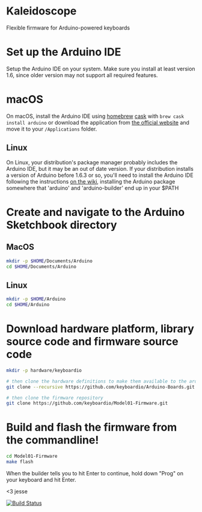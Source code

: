 # Kaleidoscope

Flexible firmware for Arduino-powered keyboards


# Set up the Arduino IDE

Setup the Arduino IDE on your system. Make sure you install at least version 1.6, since older version may not support all required features.

# macOS

On macOS, install the Arduino IDE using [homebrew](http://brew.sh/) [cask](https://caskroom.github.io/) with `brew cask install arduino` or download the application from [the official website](https://www.arduino.cc/en/Main/Software) and move it to your `/Applications` folder.

## Linux

On Linux, your distribution's package manager probably includes the Arduino IDE, but it may be an out of date version. If your distribution installs a version of Arduino before 1.6.3 or so, you'll need to install the Arduino IDE following the instructions [on the wiki](https://github.com/keyboardio/Kaleidoscope/wiki/Arduino-Setup-Linux), installing the Arduino package somewhere that 'arduino' and 'arduino-builder' end up in your $PATH

# Create and navigate to the Arduino Sketchbook directory

## MacOS
```sh
mkdir -p $HOME/Documents/Arduino
cd $HOME/Documents/Arduino 
```

## Linux

```sh
mkdir -p $HOME/Arduino
cd $HOME/Arduino 
```

# Download hardware platform, library source code and firmware source code

```sh
mkdir -p hardware/keyboardio

# then clone the hardware definitions to make them available to the arduino environment
git clone --recursive https://github.com/keyboardio/Arduino-Boards.git hardware/keyboardio/avr

# then clone the firmware repository
git clone https://github.com/keyboardio/Model01-Firmware.git
````


# Build and flash the firmware from the commandline!

```sh
cd Model01-Firmware
make flash
```

When the builder tells you to hit Enter to continue, hold down "Prog" on your keyboard and hit Enter.

<3 jesse

[![Build Status](https://travis-ci.org/keyboardio/Model01-Firmware.svg?branch=master)](https://travis-ci.org/keyboardio/Model01-Firmware)
